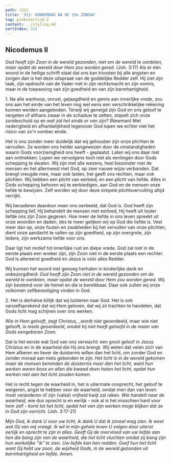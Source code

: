 ```yaml
---
path: /311
title: '311: DONDERDAG NA DE 15e ZONDAG'
tag: pinkstertijd-2
content: ../styling.md
sortIndex: 311
---
```


## Nicodemus II

_God heeft zijn Zoon in de wereld gezonden, niet om de wereld te oordelen, maar opdat de wereld door Hem zou worden gered._ (Joh. 3:17) Als er één woord in de heilige schrift staat dat ons kan troosten bij alle angsten en zorgen dan is het deze uitspraak van de goddelijke Redder zelf. Hij ziet zijn taak, zijn opdracht van de Vader niet in zijn rechtsmacht en zijn vonnis, maar in de toepassing van zijn goedheid en van zijn barmhartigheid.

1\. Na alle wanhoop, onrust, gejaagdheid en gemis aan innerlijke vrede, zou ons aan het einde van het leven nog wel eens een verschrikkelijke rekening kunnen worden aangeboden. Terwijl wij geneigd zijn God en ons geloof te vergeten of althans zwaar in de schaduw te zetten, stapelt zich onze zondeschuld op en _wat zal het einde er van zijn?_ (Newman) Met nederigheid en afhankelijkheid tegenover God lopen we echter niet het risico van zo'n somber einde.

Het is ons zonder meer duidelijk dat wij gehouden zijn onze plichten te vervullen. Ze worden ons helder aangewezen door de omstandigheden waarin Gods voorzienigheid ons heeft - geplaatst. Laten wij ons daar niet aan onttrekken. Lopen we vervolgens toch niet als eenlingen door Gods schepping te dwalen. Wij zijn met alle wezens, heel biezonder met de mensen en het allermeest met God, op zeer nauwe wijze verbonden. Dat brengt vreugde mee, maar ook lasten, het geeft ons rechten, maar ook plichten. Wij hebben een plicht van eerbied, en een plicht van liefde. Alles in Gods schepping behoren wij te eerbiedigen, aan God en de mensen onze liefde te bewijzen. Zelf worden wij door deze simpele plichtsvervulling altijd verrijkt.

Wij benaderen daardoor meer ons oerbeeld, dat God is. God heeft zijn schepping lief, Hij behandelt de mensen met eerbied, Hij heeft uit louter liefde ons zijn Zoon gegeven. Hoe meer de liefde in ons leven spreekt uit onze woorden en daden, des te meer gelijken wij op God die liefde is. Veel meer dan op, onze fouten en zwakheden bij het vervullen van onze plichten, dient onze aandacht te vallen op zijn goedheid, op zijn overgrote, zijn tedere, zijn werkzame liefde voor ons.

Daar ligt het motief tot innerlijke rust en diepe vrede. God zal niet in de eerste plaats een wreker zijn, zijn Zoon niet in de eerste plaats een rechter. God is allereerst goedheid en Jezus is vóór alles Redder.

Wij kunnen het woord niet genoeg herhalen in kinderlijke dank en onbezorgdheid: _God heeft zijn Zoon niet in de wereld gezonden om de wereld te oordelen, maar opdat de wereld door Hem zou worden gered._ Wij zijn bestemd voor de hemel en die is bereikbaar. Daar ook zullen wij onze volkomen zelfbevestiging vinden in God.

2\. Het is derhalve billijk dat wij luisteren naar God. Het is ook vanzelfsprekend dat wij Hem geloven, dat wij zó trachten te handelen, dat Gods licht mag schijnen over ons werken.

_Wie in Hem gelooft,_ zegt Christus, _wordt niet geoordeeld, maar wie niet gelooft, _is reeds geoordeeld, omdat hij niet heeft geloofd in de naam van Gods eengeboren Zoon._

Dat is het eerste wat God van ons verwacht: een groot geloof in Jezus Christus en in de waarheid die Hij ons brengt. Wij weten dat velen zich van Hem afkeren en liever de duisternis willen dan het licht, om zonder God en zonder moraal aan niets gebonden te zijn. _Het licht is in de wereld gekomen maar de mensen beminden de duisternis meer dan het licht, want hun werken waren boos en allen die kwaad doen haten het licht, opdat hun werken niet aan het licht zouden komen._

Het is recht tegen de waarheid in, het is uitermate onoprecht, het geloof te weigeren, angst te hebben voor de waarheid, omdat men dan van leven moet veranderen of zijn (valse) vrijheid kwijt zal raken. _Wie handelt naar de waarheid,_ wie dus oprecht is en eerlijk - ook al is het misschien hard voor hem zelf - _komt tot het licht, opdat het van zijn werken moge blijken dat ze in God zijn verricht._ (Joh. 3:17-21)

_Mijn God, ik dank U voor uw licht, ik dank U dat ik zóveel mag zien. Ik weet wat Gij van mij vraagt. Ik wil in mijn gehele leven U volgen door uiterst eerlijk en oprecht te zijn in alles. Geeft Gij de overvloed van uw liefde aan hen die bang zijn van de waarheid, die het licht vluchten omdat zij bang zijn hun werkelijke "ik" te zien. Uw liefde kan hen redden. Geef hun het licht want Gij hebt uw zoon, de wijsheid Gods, in de wereld gezonden uit barmhartigheid en liefde. Amen._
